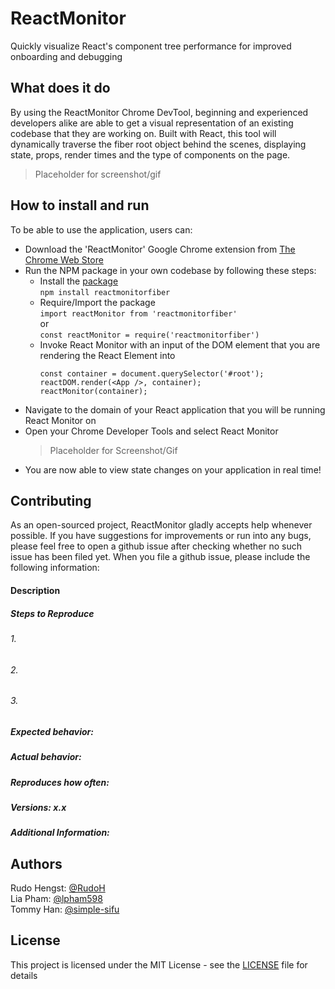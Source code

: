 # ReactMonitor
Quickly visualize React's component tree performance for improved onboarding and debugging

## What does it do
By using the ReactMonitor Chrome DevTool, beginning and experienced developers alike are able to get a visual representation of an existing codebase that they are working on. Built with React, this tool will dynamically traverse the fiber root object behind the scenes, displaying state, props, render times and the type of components on the page.

> Placeholder for screenshot/gif

## How to install and run
To be able to use the application, users can:
- Download the 'ReactMonitor' Google Chrome extension from [The Chrome Web Store](https://chrome.google.com/webstore/detail/reactmonitor)
- Run the NPM package in your own codebase by following these steps:
  - Install the [package](https://www.npmjs.com/package/reactmonitorfiber)\
  `npm install reactmonitorfiber`
  - Require/Import the package\
  `import reactMonitor from 'reactmonitorfiber'`\
  or\
  `const reactMonitor = require('reactmonitorfiber')`
  - Invoke React Monitor with an input of the DOM element that you are rendering the React Element into
    ```
    const container = document.querySelector('#root');
    reactDOM.render(<App />, container);
    reactMonitor(container);
    ```
- Navigate to the domain of your React application that you will be running React Monitor on
- Open your Chrome Developer Tools and select React Monitor
  > Placeholder for Screenshot/Gif
- You are now able to view state changes on your application in real time!

## Contributing

As an open-sourced project, ReactMonitor gladly accepts help whenever possible. If you have suggestions for improvements or run into any bugs, please feel free to open a github issue after checking whether no such issue has been filed yet. When you file a github issue, please include the following information:

#### Description
##### Steps to Reproduce
###### 1.
###### 2.
###### 3.
##### Expected behavior:
##### Actual behavior:
##### Reproduces how often:
##### Versions: x.x
##### Additional Information:

## Authors

Rudo Hengst: [@RudoH](https://github.com/RudoH)\
Lia Pham:    [@lpham598](https://github.com/lpham598)\
Tommy Han:   [@simple-sifu](https://github.com/simple-sifu)

## License 

This project is licensed under the MIT License - see the [LICENSE](./LICENSE) file for details